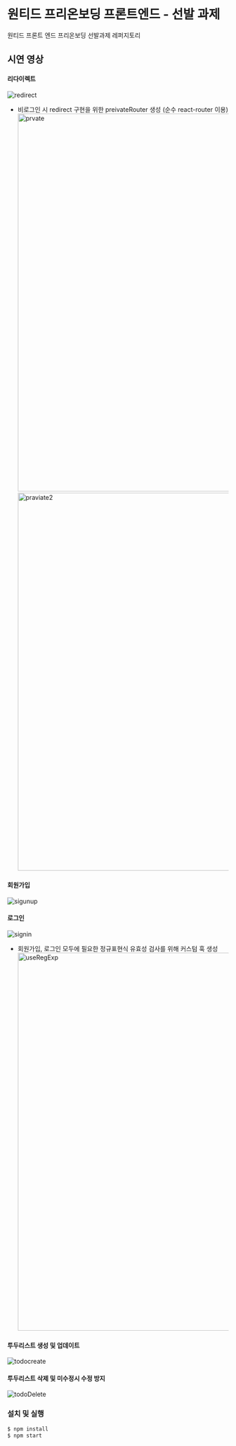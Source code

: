 # 원티드 프리온보딩 프론트엔드 - 선발 과제

원티드 프론트 엔드 프리온보딩 선발과제 레퍼지토리

## 시연 영상

#### 리다이렉트

![redirect](https://user-images.githubusercontent.com/109440399/185884990-e77dee4c-23ba-4640-8ea2-38cc6a1c54fa.gif)

-   비로그인 시 redirect 구현을 위한 preivateRouter 생성 (순수 react-router 이용)
    <img width="860" alt="prvate" src="https://user-images.githubusercontent.com/109440399/185885013-70518cc9-95e6-4a79-9636-7662d67ca9f5.png">
    <img width="860" alt="praviate2" src="https://user-images.githubusercontent.com/109440399/185885012-cf849787-6fa0-4f24-827c-684aba237641.jpg">

#### 회원가입

![sigunup](https://user-images.githubusercontent.com/109440399/185884919-db0dfdc8-ddc0-4fed-83a7-cfdb1f1490c3.gif)

#### 로그인

![signin](https://user-images.githubusercontent.com/109440399/185884983-d7e9ab07-48cd-4fa4-966b-6ac42b0469a9.gif)

-   회원가입, 로그인 모두에 필요한 정규표현식 유효성 검사를 위해 커스텀 훅 생성
    <img width="860" alt="useRegExp" src="https://user-images.githubusercontent.com/109440399/185885008-a33578ed-3652-4795-ae93-260f3cf6fb8b.png">

#### 투두리스트 생성 및 업데이트

![todocreate](https://user-images.githubusercontent.com/109440399/185884966-b981dc16-1965-4fbd-ba17-d557f06f7c89.gif)

#### 투두리스트 삭제 및 미수정시 수정 방지

![todoDelete](https://user-images.githubusercontent.com/109440399/185884979-5d341cc5-ca02-4a73-9154-4621f9255c72.gif)

### 설치 및 실행

```zsh
$ npm install
$ npm start
```
